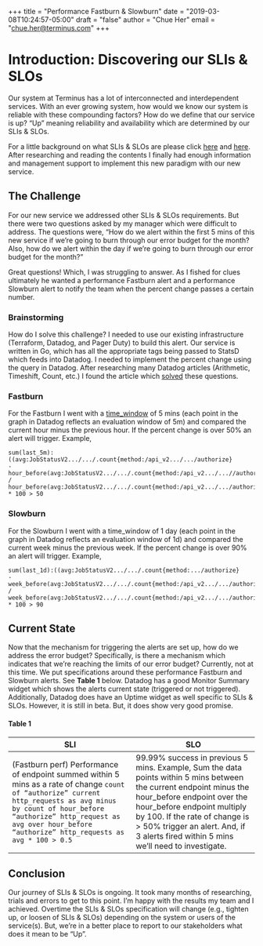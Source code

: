 +++
title = "Performance Fastburn & Slowburn"
date = "2019-03-08T10:24:57-05:00"
draft = "false"
author = "Chue Her"
email = "chue.her@terminus.com"
+++

# Introduction: Discovering our SLIs & SLOs
Our system at Terminus has a lot of interconnected and interdependent services. With an ever growing system, how would we know our system is reliable with these compounding factors? How do we define that our service is up? “Up” meaning reliability and availability which are determined by our SLIs & SLOs.

For a little background on what SLIs & SLOs are please click [here](https://landing.google.com/sre/books/) and [here](https://landing.google.com/sre/sre-book/chapters/service-level-objectives/). After researching and reading the contents I finally had enough information and management support to implement this new paradigm with our new service.

## The Challenge
For our new service we addressed other SLIs & SLOs requirements. But there were two questions asked by my manager which were difficult to address. The questions were, “How do we alert within the first 5 mins of this new service if we’re going to burn through our error budget for the month? Also, how do we alert within the day if we’re going to burn through our error budget for the month?”

Great questions! Which, I was struggling to answer. As I fished for clues ultimately he wanted a performance Fastburn alert and a performance Slowburn alert to notify the team when the percent change passes a certain number.

### Brainstorming
How do I solve this challenge? I needed to use our existing infrastructure (Terraform, Datadog, and Pager Duty) to build this alert. Our service is written in Go, which has all the appropriate tags being passed to StatsD which feeds into Datadog. I needed to implement the percent change using the query in Datadog. After researching many Datadog articles (Arithmetic, Timeshift, Count, etc.) I found the article which [solved](https://docs.datadoghq.com/graphing/faq/how-can-i-graph-the-percentage-change-between-an-earlier-value-and-a-current-value/) these questions.

### Fastburn
For the Fastburn I went with a [time_window](https://docs.datadoghq.com/api/?lang=python#create-a-monitor) of 5 mins (each point in the graph in Datadog reflects an evaluation window of 5m) and compared the current hour minus the previous hour. If the percent change is over 50% an alert will trigger. Example,

```
sum(last_5m):((avg:JobStatusV2.../.../.count{method:/api_v2.../.../authorize}
-
hour_before(avg:JobStatusV2.../.../.count{method:/api_v2.../...//authorize}))
/
hour_before(avg:JobStatusV2.../.../.count{method:/api_v2.../.../authorize})) * 100 > 50
```

### Slowburn
For the Slowburn I went with a time_window of 1 day (each point in the graph in Datadog reflects an evaluation window of 1d) and compared the current week minus the previous week. If the percent change is over 90% an alert will trigger. Example,

```
sum(last_1d):((avg:JobStatusV2.../.../.count{method:.../authorize}
-
week_before(avg:JobStatusV2.../.../.count{method:/api_v2.../.../authorize}))
/
week_before(avg:JobStatusV2.../.../.count{method:/api_v2.../.../authorize})) * 100 > 90
```

## Current State
Now that the mechanism for triggering the alerts are set up, how do we address the error budget? Specifically, is there a mechanism which indicates that we’re reaching the limits of our error budget? Currently, not at this time. We put specifications around these performance Fastburn and Slowburn alerts. See **Table 1** below. Datadog has a good Monitor Summary widget which shows the alerts current state (triggered or not triggered). Additionally, Datadog does have an Uptime widget as well specific to SLIs & SLOs. However, it is still in beta. But, it does show very good promise.

#### **Table 1**
| SLI | SLO |
| --- | --- |
| (Fastburn perf) Performance of endpoint summed within 5 mins as a rate of change `count of “authorize” current http_requests as avg minus by count of hour_before “authorize” http_request as avg over hour_before “authorize” http_requests as avg * 100 > 0.5` | 99.99% success in previous 5 mins. Example, Sum the data points within 5 mins between the current endpoint minus the hour_before endpoint over the hour_before endpoint multiply by 100. If the rate of change is > 50% trigger an alert. And, if 3 alerts fired within 5 mins we’ll need to investigate. |

## Conclusion
Our journey of SLIs & SLOs is ongoing. It took many months of researching, trials and errors to get to this point. I’m happy with the results my team and I achieved. Overtime the SLIs & SLOs specification will change (e.g., tighten up, or loosen of SLIs & SLOs) depending on the system or users of the service(s). But, we’re in a better place to report to our stakeholders what does it mean to be “Up”.

